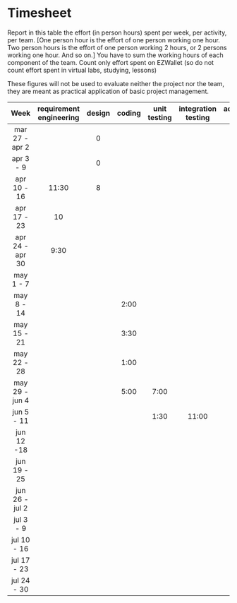 # Timesheet

Report in this table the effort (in person hours) spent per week, per activity, per team. 
[One person hour is the effort of one person working one hour.
Two person hours is the effort of one person working 2 hours, or 2 persons working one hour. And so on.]
You have to sum the working hours of each component of the team.
Count only effort spent on EZWallet (so do not count effort spent in virtual labs, studying, lessons)

These figures will not be used to evaluate neither the project nor the team, they are meant as practical application of basic project management.

| Week | requirement engineering | design | coding | unit testing | integration testing | acceptance testing | management | git maven |
|:-----------:|:--------:|:-----------:|:-----------:|:----------:|:------------:|:---------------:|:-------------:|:--------------:|
| mar 27 - apr 2 | | 0 | | | | | 0 | |
| apr 3 - 9 | | 0 | | | | | 2 | |
| apr 10 - 16| 11:30 | 8 | | | | | 5 | | 
| apr 17 - 23| 10 | | | | | | 5 | | 
| apr 24 - apr 30 |9:30 | | | | | | | | 
| may 1 - 7  | | | | | | | | | 
| may 8 - 14| | | 2:00 | | | | | | 
| may 15 - 21| | | 3:30| | | | | | 
| may 22 - 28| | | 1:00| | | | | | 
| may 29 - jun 4 | | |5:00 |7:00 | | | | | 
| jun 5 - 11 | | | |1:30 |11:00 | | | | 
| jun 12 -18 | | | | | | | | | 
| jun 19 - 25 | | | | | | | | | 
| jun 26 - jul 2 | | | | | | | | | 
| jul 3 - 9 | | | | | | | | | 
| jul 10 - 16 | | | | | | | | |
| jul 17 - 23 | | | | | | | | |
| jul 24 - 30 | | | | | | | | |
